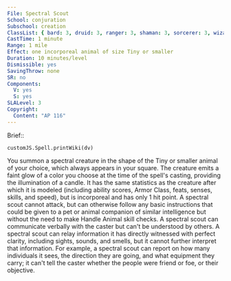 ```yaml
---
File: Spectral Scout
School: conjuration
Subschool: creation
ClassList: { bard: 3, druid: 3, ranger: 3, shaman: 3, sorcerer: 3, wizard: 3 }
CastTime: 1 minute
Range: 1 mile
Effect: one incorporeal animal of size Tiny or smaller
Duration: 10 minutes/level
Dismissible: yes
SavingThrow: none
SR: no
Components:
  V: yes
  S: yes
SLALevel: 3
Copyright:
  Content: "AP 116"
---
```

Brief:: 

```dataviewjs
customJS.Spell.printWiki(dv)
```

You summon a spectral creature in the shape of the Tiny or smaller animal of your choice, which always appears in your square. The creature emits a faint glow of a color you choose at the time of the spell's casting, providing the illumination of a candle. It has the same statistics as the creature after which it is modeled (including ability scores, Armor Class, feats, senses, skills, and speed), but is incorporeal and has only 1 hit point. A spectral scout cannot attack, but can otherwise follow any basic instructions that could be given to a pet or animal companion of similar intelligence but without the need to make Handle Animal skill checks.  A spectral scout can communicate verbally with the caster but can't be understood by others. A spectral scout can relay information it has directly witnessed with perfect clarity, including sights, sounds, and smells, but it cannot further interpret that information. For example, a spectral scout can report on how many individuals it sees, the direction they are going, and what equipment they carry; it can't tell the caster whether the people were friend or foe, or their objective.
